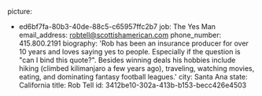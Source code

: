 picture:
  - ed6bf7fa-80b3-40de-88c5-c65957ffc2b7
job: The Yes Man
email_address: robtell@scottishamerican.com
phone_number: 415.800.2191
biography: 'Rob has been an insurance producer for over 10 years and loves saying yes to people.  Especially if the question is "can I bind this quote?".  Besides winning deals his hobbies include hiking (climbed kilimanjaro a few years ago), traveling, watching movies, eating, and dominating fantasy football leagues.'
city: Santa Ana
state: California
title: Rob Tell
id: 3412be10-302a-413b-b153-becc426e4503
